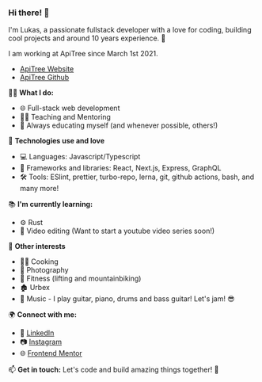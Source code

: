 ### Hi there! 👋

I'm Lukas, a passionate fullstack developer with a love for coding, building cool projects and around 10 years experience. 🚀

I am working at ApiTree since March 1st 2021.

- [ApiTree Website](https://apitree.cz/)
- [ApiTree Github](https://github.com/ApiTreeCZ)

👨‍💻 **What I do:**

- 🌐 Full-stack web development
- 🧑‍🎓 Teaching and Mentoring
- 📜 Always educating myself (and whenever possible, others!)

🔧 **Technologies use and love**

- 💻 Languages: Javascript/Typescript
- 🧰 Frameworks and libraries: React, Next.js, Express, GraphQL
- 🛠️ Tools: ESlint, prettier, turbo-repo, lerna, git, github actions, bash, and many more!

📚 **I'm currently learning:**

- ⚙️ Rust
- 🎥 Video editing (Want to start a youtube video series soon!)

🌟 **Other interests**

- 👩‍🍳 Cooking
- 📸 Photography
- 💪 Fitness (lifting and mountainbiking)
- 🏚️ Urbex
- 🎸 Music - I play guitar, piano, drums and bass guitar! Let's jam! 😎

🌍 **Connect with me:**

- 💼 [LinkedIn](https://www.linkedin.com/in/yourusername)
- 📷 [Instagram](https://www.instagram.com/basovy_pinguin/)
- 🌐 [Frontend Mentor](https://www.frontendmentor.io/profile/onenKokos)

📫 **Get in touch:**
Let's code and build amazing things together! 💪
